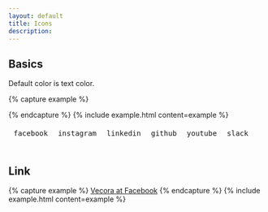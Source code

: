 ```yaml
---
layout: default
title: Icons
description:
---
```



## Basics

Default color is text color.

{% capture example %}
<div class="icon facebook"></div>
{% endcapture %}
{% include example.html content=example %}

<div style="display: flex;">
  <div class="text-center" style="padding: 10px;">
    <div class="icon facebook" style="margin: 0 auto;"></div>
    <pre class="small" style="margin-top: 10px;">facebook</pre>
  </div>
  <div class="text-center" style="padding: 10px;">
    <div class="icon instagram" style="margin: 0 auto;"></div>
    <pre class="small" style="margin-top: 10px;">instagram</pre>
  </div>
  <div class="text-center" style="padding: 10px;">
    <div class="icon linkedin" style="margin: 0 auto;"></div>
    <pre class="small" style="margin-top: 10px;">linkedin</pre>
  </div>
  <div class="text-center" style="padding: 10px;">
    <div class="icon github" style="margin: 0 auto;"></div>
    <pre class="small" style="margin-top: 10px;">github</pre>
  </div>
  <div class="text-center" style="padding: 10px;">
    <div class="icon youtube" style="margin: 0 auto;"></div>
    <pre class="small" style="margin-top: 10px;">youtube</pre>
  </div>
  <div class="text-center" style="padding: 10px;">
    <div class="icon slack" style="margin: 0 auto;"></div>
    <pre class="small" style="margin-top: 10px;">slack</pre>
  </div>
</div>



## Link

{% capture example %}
<a href="#" class="icon facebook">Vecora at Facebook</a>
{% endcapture %}
{% include example.html content=example %}
